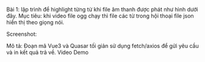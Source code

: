 Bài 1: lập trình để highlight từng từ khi file âm thanh được phát như hình dưới đây.
Mục tiêu: khi video file ogg chạy thì file các từ trong hội thoại file json hiển thị theo giọng nói.

Screenshot:

Mô tả:
Đoạn mã Vue3 và Quasar tối giản sử dụng fetch/axios để gửi yêu cầu và in kết quả trả về. Video Demo
